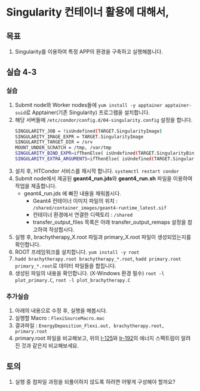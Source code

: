 # Singularity 컨테이너 활용에 대해서,  

## 목표
1. Singularity를 이용하여 특정 APP의 환경을 구축하고 실행해봅니다.

## 실습 4-3
### 실습
1. Submit node와 Worker nodes들에 ```yum install -y apptainer apptainer-suid```로 Apptainer(기존 Singularity) 프로그램을 설치합니다.
1. 해당 서버들에 ```/etc/condor/config.d/04-singularity.config``` 설정을 합니다.
   ```bash
   SINGULARITY_JOB = !isUndefined(TARGET.SingularityImage)
   SINGULARITY_IMAGE_EXPR = TARGET.SingularityImage
   SINGULARITY_TARGET_DIR = /srv
   MOUNT_UNDER_SCRATCH = /tmp, /var/tmp
   SINGULARITY_BIND_EXPR=ifThenElse( isUndefined(TARGET.SingularityBind),"/home",TARGET.SingularityBind)
   SINGULARITY_EXTRA_ARGUMENTS=ifThenElse( isUndefined(TARGET.SingularityExtraArgs),"",TARGET.SingularityExtraArgs)
   ```
1. 설치 후, HTCondor 서비스를 재시작 합니다. ```systemctl restart condor```
1. Submit node에서 제공된 **geant4_run.jds**와 **geant4_run.sh** 파일을 이용하여 작업을 제출합니다.
   * geant4_run.jds 에 빠진 내용을 채워봅시다.
      * Geant4 컨테이너 이미지 파일의 위치 : ```/shared/container_images/geant4-runtime_latest.sif```
      * 컨테이너 환경에서 연결한 디렉토리 : ```/shared```
      * transfer_output_files 목록은 아래 transfer_output_remaps 설정을 참고하여 작성합시다.
1. 실행 후, brachytherapy_X.root 파일과 primary_X.root 파일이 생성되었는지를 확인합니다.
1. ROOT 프레임워크를 설치합니다. ```yum install -y root```
1. ```hadd brachytherapy.root brachytherapy_*.root```, ```hadd primary.root primary_*.root```로 데이터 파일들을 합칩니다.
1.  생성된 파일의 내용을 확인합니다. (X-Windows 환경 필수) ```root -l plot_primary.C```, ```root -l plot_brachytherapy.C```

### 추가실습
1. 아래의 내용으로 수정 후, 실행을 해봅시다.
1. 실행할 Macro : ```FlexiSourceMacro.mac```
1. 결과파일 : ```EnergyDeposition_Flexi.out, brachytherapy.root, primary.root```
1. primary.root 파일을 비교해보고, 위의 [I-125](https://en.wikipedia.org/wiki/Iodine-125)와 [Ir-192](https://www.researchgate.net/figure/Iridium-192-gamma-spectrum_tbl1_228604512)의 에너지 스펙트럼이 알려진 것과 같은지 비교해보세요.

## 토의
1. 실행 중 컴파일 과정을 되풀이하지 않도록 하려면 어떻게 구성해야 할까요?
